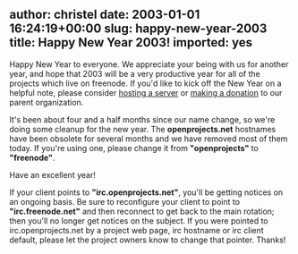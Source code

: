 author: christel
date: 2003-01-01 16:24:19+00:00
slug: happy-new-year-2003
title: Happy New Year 2003!
imported: yes
---
Happy New Year to everyone.  We appreciate your being with us for another year, and hope that 2003 will be a very productive year for all of the projects which live on  freenode.  If you'd like to kick off the New Year on a helpful note, please consider  [hosting a server](http://freenode.net/hosting_ircd.shtml)  or  [making a donation](http://freenode.net/contributions.shtml)  to our parent organization.

It's been about four and a half months since our name change, so we're doing some cleanup for the new year. The **openprojects.net** hostnames have been obsolete for several months and we have removed most of them today. If you're using one, please change it from **"openprojects"** to **"freenode"**.

Have an excellent year!

If your client points to **"irc.openprojects.net"**, you'll be getting notices on an ongoing basis.  Be sure to reconfigure your client to point to **"irc.freenode.net"** and then reconnect to get back to the main rotation; then you'll no longer get notices on the subject. If you were pointed to irc.openprojects.net by a project web page, irc hostname or irc client default, please let the project owners know to change that pointer. Thanks!
